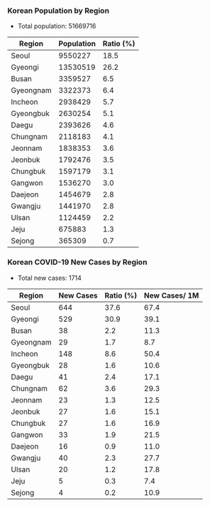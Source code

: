 ### Korean Population by Region
* Total population: 51669716

| Region | Population | Ratio (%) |
| ------ | ---------- | --------- |
| Seoul | 9550227 | 18.5 |
| Gyeongi | 13530519 | 26.2 |
| Busan | 3359527 | 6.5 |
| Gyeongnam | 3322373 | 6.4 |
| Incheon | 2938429 | 5.7 |
| Gyeongbuk | 2630254 | 5.1 |
| Daegu | 2393626 | 4.6 |
| Chungnam | 2118183 | 4.1 |
| Jeonnam | 1838353 | 3.6 |
| Jeonbuk | 1792476 | 3.5 |
| Chungbuk | 1597179 | 3.1 |
| Gangwon | 1536270 | 3.0 |
| Daejeon | 1454679 | 2.8 |
| Gwangju | 1441970 | 2.8 |
| Ulsan | 1124459 | 2.2 |
| Jeju | 675883 | 1.3 |
| Sejong | 365309 | 0.7 |

### Korean COVID-19 New Cases by Region
* Total new cases: 1714

| Region | New Cases | Ratio (%) | New Cases/ 1M
| ------ | --------- | --------- | -------------
| Seoul | 644 | 37.6 | 67.4
| Gyeongi | 529 | 30.9 | 39.1
| Busan | 38 | 2.2 | 11.3
| Gyeongnam | 29 | 1.7 | 8.7
| Incheon | 148 | 8.6 | 50.4
| Gyeongbuk | 28 | 1.6 | 10.6
| Daegu | 41 | 2.4 | 17.1
| Chungnam | 62 | 3.6 | 29.3
| Jeonnam | 23 | 1.3 | 12.5
| Jeonbuk | 27 | 1.6 | 15.1
| Chungbuk | 27 | 1.6 | 16.9
| Gangwon | 33 | 1.9 | 21.5
| Daejeon | 16 | 0.9 | 11.0
| Gwangju | 40 | 2.3 | 27.7
| Ulsan | 20 | 1.2 | 17.8
| Jeju | 5 | 0.3 | 7.4
| Sejong | 4 | 0.2 | 10.9
